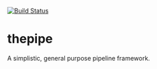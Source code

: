 [![Build Status](https://travis-ci.org/tamasgal/thepipe.svg?branch=master)](https://travis-ci.org/tamasgal/thepipe)

# thepipe
A simplistic, general purpose pipeline framework.
